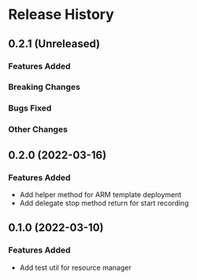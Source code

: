 # Release History

## 0.2.1 (Unreleased)

### Features Added

### Breaking Changes

### Bugs Fixed

### Other Changes

## 0.2.0 (2022-03-16)

### Features Added
* Add helper method for ARM template deployment
* Add delegate stop method return for start recording

## 0.1.0 (2022-03-10)

### Features Added
* Add test util for resource manager

